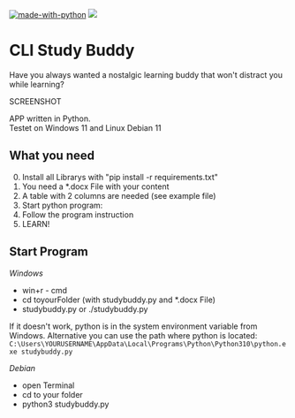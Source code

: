 [![made-with-python](https://img.shields.io/badge/Made%20with-Python-1f425f.svg)](https://www.python.org/) <img src="https://img.shields.io/badge/-PlattformIO-orange.svg?&amp;style=flat-square&amp" style="max-width: 100%;">


# CLI Study Buddy
Have you always wanted a nostalgic learning buddy that won't distract you while learning? 

SCREENSHOT

APP written in Python.  
Testet on Windows 11 and Linux Debian 11

## What you need
0) Install all Librarys with "pip install -r requirements.txt"
1) You need a *.docx File with your content
2) A table with 2 columns are needed (see example file)
3) Start python program:
4) Follow the program instruction 
5) LEARN!

## Start Program

*Windows*
- win+r - cmd
- cd toyourFolder (with studybuddy.py and *.docx File)
- studybuddy.py or ./studybuddy.py

If it doesn't work, python is in the system environment variable from Windows. Alternative you can use the path where python is located: 
```C:\Users\YOURUSERNAME\AppData\Local\Programs\Python\Python310\python.exe studybuddy.py```

*Debian*
- open Terminal
- cd to your folder
- python3 studybuddy.py

